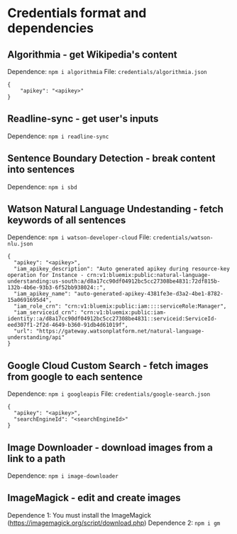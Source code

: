 # Credentials format and dependencies

## Algorithmia - get Wikipedia's content

Dependence: `npm i algorithmia`
File: `credentials/algorithmia.json`

```
{
    "apikey": "<apikey>"
}
```

## Readline-sync - get user's inputs

Dependence: `npm i readline-sync`

## Sentence Boundary Detection - break content into sentences

Dependence: `npm i sbd`

## Watson Natural Language Undestanding - fetch keywords of all sentences

Dependence: `npm i watson-developer-cloud`
File: `credentials/watson-nlu.json`

```
{
  "apikey": "<apikey>",
  "iam_apikey_description": "Auto generated apikey during resource-key operation for Instance - crn:v1:bluemix:public:natural-language-understanding:us-south:a/d8a17cc90df04912bc5cc27308be4831:72df815b-132b-4b6e-93b3-6f52bb938024::",
  "iam_apikey_name": "auto-generated-apikey-4381fe3e-d3a2-4be1-8782-15a0691695d4",
  "iam_role_crn": "crn:v1:bluemix:public:iam::::serviceRole:Manager",
  "iam_serviceid_crn": "crn:v1:bluemix:public:iam-identity::a/d8a17cc90df04912bc5cc27308be4831::serviceid:ServiceId-eed307f1-2f2d-4649-b360-91db4d61019f",
  "url": "https://gateway.watsonplatform.net/natural-language-understanding/api"
}
```

## Google Cloud Custom Search - fetch images from google to each sentence

Dependence: `npm i googleapis`
File: `credentials/google-search.json`

```
{
  "apikey": "<apikey>",
  "searchEngineId": "<searchEngineId>"
}
```

## Image Downloader - download images from a link to a path

Dependence: `npm i image-downloader`

## ImageMagick - edit and create images

Dependence 1: You must install the ImageMagick (https://imagemagick.org/script/download.php)
Dependence 2: `npm i gm`
